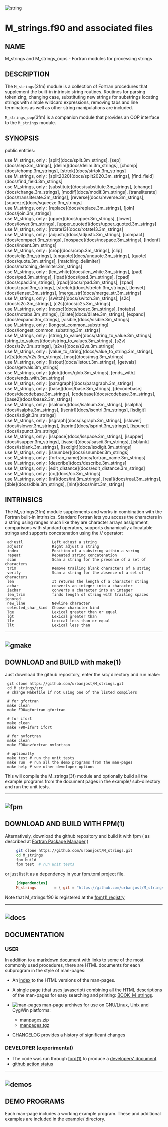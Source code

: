 ![string](docs/images/strings_small.gif)
# M_strings.f90 and associated files

## NAME
   M_strings and M_strings_oops - Fortran modules for processing strings

## DESCRIPTION
The `M_strings`(3fm) module is a collection of Fortran procedures that
supplement the built-in intrinsic string routines.  Routines for parsing
tokenizing, changing case, substituting new strings for substrings
locating strings with simple wildcard expressions, removing tabs and
line terminators as well as other string manipulations are included.

`M_strings_oop`(3fm) is a companion module that provides an OOP interface
to the `M_strings` module.

## SYNOPSIS
public entities:

use M_strings, only : [split](docs/split.3m_strings], [sep](docs/sep.3m_strings], [delim](docs/delim.3m_strings], [chomp](docs/chomp.3m_strings], [strtok](docs/strtok.3m_strings]             
use M_strings, only : [split2020](docs/split2020.3m_strings], [find_field](docs/find_field.3m_strings]             
use M_strings, only : [substitute](docs/substitute.3m_strings], [change](docs/change.3m_strings], [modif](docs/modif.3m_strings], [transliterate](docs/transliterate.3m_strings], [reverse](docs/reverse.3m_strings], [squeeze](docs/squeeze.3m_strings]             
use M_strings, only : [replace](docs/replace.3m_strings], [join](docs/join.3m_strings]             
use M_strings, only : [upper](docs/upper.3m_strings], [lower](docs/lower.3m_strings], [upper_quoted](docs/upper_quoted.3m_strings]             
use M_strings, only : [rotate13](docs/rotate13.3m_strings]             
use M_strings, only : [adjustc](docs/adjustc.3m_strings], [compact](docs/compact.3m_strings], [nospace](docs/nospace.3m_strings], [indent](docs/indent.3m_strings]             
use M_strings, only : [crop](docs/crop.3m_strings], [clip](docs/clip.3m_strings], [unquote](docs/unquote.3m_strings], [quote](docs/quote.3m_strings], [matching_delimiter](docs/matching_delimiter.3m_strings]             
use M_strings, only : [len_white](docs/len_white.3m_strings], [pad](docs/pad.3m_strings], [lpad](docs/lpad.3m_strings], [cpad](docs/cpad.3m_strings], [rpad](docs/rpad.3m_strings], [zpad](docs/zpad.3m_strings], [stretch](docs/stretch.3m_strings], [lenset](docs/lenset.3m_strings], [merge_str](docs/merge_str.3m_strings]             
use M_strings, only : [switch](docs/switch.3m_strings], [s2c](docs/s2c.3m_strings], [c2s](docs/c2s.3m_strings]             
use M_strings, only : [noesc](docs/noesc.3m_strings], [notabs](docs/notabs.3m_strings], [dilate](docs/dilate.3m_strings], [expand](docs/expand.3m_strings], [visible](docs/visible.3m_strings]             
use M_strings, only : [longest_common_substring](docs/longest_common_substring.3m_strings]             
use M_strings, only : [string_to_value](docs/string_to_value.3m_strings], [string_to_values](docs/string_to_values.3m_strings], [s2v](docs/s2v.3m_strings], [s2vs](docs/s2vs.3m_strings]             
use M_strings, only : [value_to_string](docs/value_to_string.3m_strings], [v2s](docs/v2s.3m_strings], [msg](docs/msg.3m_strings]             
use M_strings, only : [listout](docs/listout.3m_strings], [getvals](docs/getvals.3m_strings]             
use M_strings, only : [glob](docs/glob.3m_strings], [ends_with](docs/ends_with.3m_strings]             
use M_strings, only : [paragraph](docs/paragraph.3m_strings]             
use M_strings, only : [base](docs/base.3m_strings], [decodebase](docs/decodebase.3m_strings], [codebase](docs/codebase.3m_strings], [base2](docs/base2.3m_strings]             
use M_strings, only : [isalnum](docs/isalnum.3m_strings], [isalpha](docs/isalpha.3m_strings], [iscntrl](docs/iscntrl.3m_strings], [isdigit](docs/isdigit.3m_strings]             
use M_strings, only : [isgraph](docs/isgraph.3m_strings], [islower](docs/islower.3m_strings], [isprint](docs/isprint.3m_strings], [ispunct](docs/ispunct.3m_strings]             
use M_strings, only : [isspace](docs/isspace.3m_strings], [isupper](docs/isupper.3m_strings], [isascii](docs/isascii.3m_strings], [isblank](docs/isblank.3m_strings], [isxdigit](docs/isxdigit.3m_strings]             
use M_strings, only : [isnumber](docs/isnumber.3m_strings]             
use M_strings, only : [fortran_name](docs/fortran_name.3m_strings]             
use M_strings, only : [describe](docs/describe.3m_strings]             
use M_strings, only : [edit_distance](docs/edit_distance.3m_strings]             
use M_strings, only : [cc](docs/cc.3m_strings]             
use M_strings, only : [int](docs/int.3m_strings], [real](docs/real.3m_strings], [dble](docs/dble.3m_strings], [nint](docs/nint.3m_strings]             

## INTRINSICS

The M_strings(3fm) module supplements and works in combination with
the Fortran built-in intrinsics. Standard Fortran lets you access the
characters in a string using ranges much like they are character arrays
assignment, comparisons with standard operators, supports dynamically
allocatable strings and supports concatenation using the // operator:

     adjustl             Left adjust a string
     adjustr             Right adjust a string
     index               Position of a substring within a string
     repeat              Repeated string concatenation
     scan                Scan a string for the presence of a set of characters
     trim                Remove trailing blank characters of a string
     verify              Scan a string for the absence of a set of characters
     len                 It returns the length of a character string
     achar               converts an integer into a character
     iachar              converts a character into an integer
     len_trim            finds length of string with trailing spaces ignored
     new_line            Newline character
     selected_char_kind  Choose character kind
     lge                 Lexical greater than or equal
     lgt                 Lexical greater than
     lle                 Lexical less than or equal
     llt                 Lexical less than

---
![gmake](docs/images/gnu.gif)
---

## DOWNLOAD and BUILD with make(1)
Just download the github repository, enter the src/ directory and run make:

     git clone https://github.com/urbanjost/M_strings.git
     cd M_strings/src
     # change Makefile if not using one of the listed compilers

     # for gfortran
     make clean
     make F90=gfortran gfortran

     # for ifort
     make clean
     make F90=ifort ifort

     # for nvfortran
     make clean
     make F90=nvfortran nvfortran

     # optionally
     make test # run the unit tests
     make run  # run all the demo programs from the man-pages
     make help # see other developer options

This will compile the M_strings(3f) module and optionally build all the
example programs from the document pages in the example/ sub-directory
and run the unit tests.

---
![fpm](docs/images/fpm_logo.gif)
---

## DOWNLOAD AND BUILD WITH FPM(1)

Alternatively, download the github repository and build it with
fpm ( as described at [Fortran Package Manager](https://github.com/fortran-lang/fpm) )

```bash
     git clone https://github.com/urbanjost/M_strings.git
     cd M_strings
     fpm build
     fpm test  # run unit tests
```

or just list it as a dependency in your fpm.toml project file.

```toml
     [dependencies]
     M_strings        = { git = "https://github.com/urbanjost/M_strings.git" ,tag="v1.0.1"}
```

Note that M_strings.f90 is registered at the [fpm(1) registry](https://github.com/fortran-lang/fpm-registry)

---
![docs](docs/images/docs.gif)
---

## DOCUMENTATION

### USER

   In addition to a [markdown document](docs/HIGHLIGHTS.md)  with links to
   some of the most commonly used procedures, there are HTML documents for each
   subprogram in the style of man-pages:

 - An [index](https://urbanjost.github.io/M_strings/man3.html) to the HTML versions
   of the man-pages.

 - A single page (that uses javascript) combining all the HTML descriptions of the man-pages
   for easy searching and printing:
   [BOOK_M_strings](https://urbanjost.github.io/M_strings/BOOK_M_strings.html).

 - ![man-pages](docs/images/manpages.gif) man-page archives for use on GNU/Linux, Unix and CygWin platforms:
    + [manpages.zip](https://urbanjost.github.io/M_strings/manpages.zip)
    + [manpages.tgz](https://urbanjost.github.io/M_strings/manpages.tgz)
 - [CHANGELOG](docs/CHANGELOG.md) provides a history of significant changes

### DEVELOPER (__experimental__)

 - The code was run through [ford(1)](https://politicalphysicist.github.io/ford-fortran-documentation.html)
   to produce a [developers' document](https://urbanjost.github.io/M_strings/fpm-ford/index.html).
 - [github action status](docs/STATUS.md)

---
![demos](docs/images/demo.gif)
---

## DEMO PROGRAMS

Each man-page includes a working example program. These and additional
examples are included in the example/ directory.
